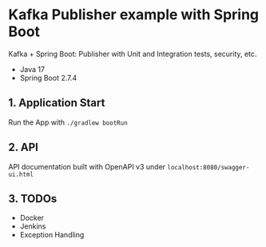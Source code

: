 # Kafka Publisher example with Spring Boot
Kafka + Spring Boot: Publisher with Unit and Integration tests, security, etc.
- Java 17
- Spring Boot 2.7.4

## 1. Application Start
Run the App with `./gradlew bootRun`

## 2. API 
API documentation built with OpenAPI v3 under
`localhost:8080/swagger-ui.html`

## 3. TODOs
- Docker
- Jenkins
- Exception Handling
